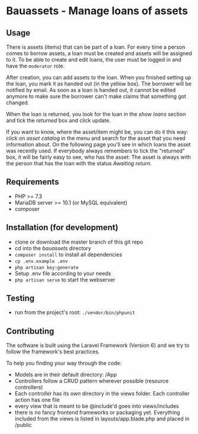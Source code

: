 # Bauassets - Manage loans of assets

## Usage
There is assets (items) that can be part of a loan. For every time a person comes
to borrow assets, a loan must be created and assets will be assigned to it.
To be able to create and edit loans, the user must be logged in and have the
`moderator` role.

After creation, you can add assets to the loan. When you finished setting up the
loan, you mark it as handed out (in the yellow box). The borrower will be 
notified by email. As soon as a loan is handed out, it cannot be edited anymore
to make sure the borrower can't make claims that something got changed.

When the loan is returned, you look for the loan in the *show loans* section and
tick the *returned* box and click update.

If you want to know, where the asset/item might be, you can do it this way:
click on *asset catalog* in the menu and search for the asset that you need 
information about. On the following page you'll see in which loans the asset was
recently used. If everybody always remembers to tick the "returned" box, it will
be fairly easy to see, who has the asset: The asset is always with the person 
that has the loan with the status *Awaiting return*.

## Requirements
- PHP >= 7.3
- MariaDB server >= 10.1 (or MySQL equivalent)
- composer

## Installation (for development)
- clone or download the master branch of this git repo
- cd into the *bauassets* directory
- `composer install` to install all dependencies
- `cp .env.example .env`
- `php artisan key:generate`
- Setup .env file according to your needs
- `php artisan serve` to start the webserver

## Testing
- run from the project's root: `./vendor/bin/phpunit`

## Contributing
The software is built using the Laravel Framework (Version 6) and we try to
follow the framework's best practices.

To help you finding your way through the code:
- Models are in their default directory: /App
- Controllers follow a CRUD pattern wherever possible (resource controllers)
- Each controller has its own directory in the views folder. Each controller
action has one file
- every view that is meant to be @include'd goes into views/includes
- there is no fancy frontend frameworks or packaging yet. Everything included
from the views is listed in layouts/app.blade.php and placed in /public
